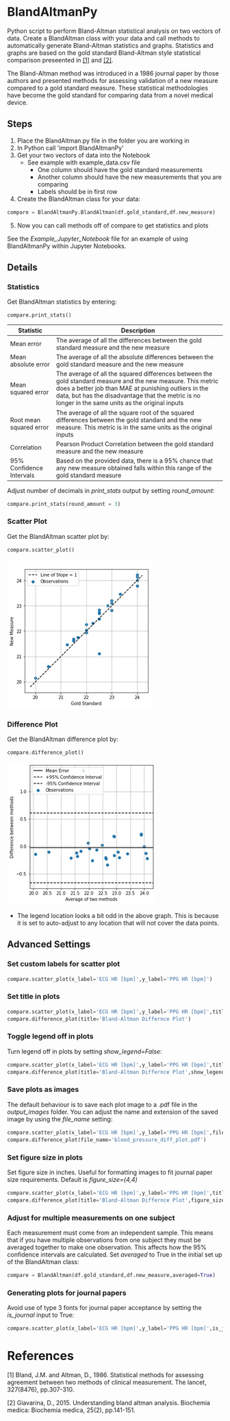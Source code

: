# BlandAltmanPy
Python script to perform Bland-Altman statistical analysis on two vectors of data. Create a BlandAltman class with your data and call methods to automatically generate Bland-Altman statistics and graphs. Statistics and graphs are based on the gold standard Bland-Altman style statistical comparison preseented in [[1]](https://pubmed.ncbi.nlm.nih.gov/2868172/) and [[2]](https://mail.biochemia-medica.com/assets/images/upload/xml_tif/Giavarina_Davide-Understanding_Bland_Altman_analyses.pdf).

The Bland-Altman method was introduced in a 1986 journal paper by those authors and presented methods for assessing validation of a new measure compared to a gold standard measure. These statistical methodologies have become the gold standard for comparing data from a novel medical device.

## Steps
1. Place the BlandAltman.py file in the folder you are working in
2. In Python call 'import BlandAltmanPy'
3. Get your two vectors of data into the Notebook
    - See example with example_data.csv file
      - One column should have the gold standard measurements
      - Another column should have the new measurements that you are comparing
      - Labels should be in first row
4. Create the BlandAltman class for your data:
```python
compare = BlandAltmanPy.BlandAltman(df.gold_standard,df.new_measure)
```
5. Now you can call methods off of compare to get statistics and plots

See the *Example_Jupyter_Notebook* file for an example of using BlandAltmanPy within Jupyter Notebooks.


## Details
### Statistics
Get BlandAltman statistics by entering:
```python
compare.print_stats()
```
|Statistic     |Description                 |
|--------------|----------------------------|
|Mean error    |The average of all the differences between the gold standard measure and the new measure|
|Mean absolute error |The average of all the absolute differences between the gold standard measure and the new measure|
|Mean squared error |The average of all the squared differences between the gold standard measure and the new measure. This metric does a better job than MAE at punishing outliers in the data, but has the disadvantage that the metric is no longer in the same units as the original inputs|
|Root mean squared error | The average of all the square root of the squared differences between the gold standard and the new measure. This metric is in the same units as the original inputs|
|Correlation |Pearson Product Correlation between the gold standard measure and the new measure|
|95% Confidence Intervals |Based on the provided data, there is a 95% chance that any new measure obtained falls within this range of the gold standard  measure|

Adjust number of decimals in *print_stats* output by setting *round_amount*:
```python
compare.print_stats(round_amount = 3)
```

### Scatter Plot
Get the BlandAltman scatter plot by:
```python
compare.scatter_plot()
```
![logo](manual/BlandAltman_ScatterPlot.jpg)

### Difference Plot
Get the BlandAltman difference plot by:
```python
compare.difference_plot()
```
![logo](manual/BlandAltman_DifferencePlot.jpg)
- The legend location looks a bit odd in the above graph. This is because it is set to auto-adjust to any location that will not cover the data points.

## Advanced Settings
### Set custom labels for scatter plot
```python
compare.scatter_plot(x_label='ECG HR [bpm]',y_label='PPG HR [bpm]')
```
### Set title in plots
```python
compare.scatter_plot(x_label='ECG HR [bpm]',y_label='PPG HR [bpm]',title='HR Comparison')
compare.difference_plot(title='Bland-Altman Differnce Plot')
```

### Toggle legend off in plots
Turn legend off in plots by setting *show_legend=False*:
```python
compare.scatter_plot(x_label='ECG HR [bpm]',y_label='PPG HR [bpm]',title='HR Comparison',show_legend=False)
compare.difference_plot(title='Bland-Altman Differnce Plot',show_legend=False)
```

### Save plots as images
The default behaviour is to save each plot image to a .pdf file in the *output_images* folder. You can adjust the name and extension of the saved image by using the *file_name* setting:
```python
compare.scatter_plot(x_label='ECG HR [bpm]',y_label='PPG HR [bpm]',file_name='HR_Scatter_Compare.jpg')
compare.difference_plot(file_name='blood_pressure_diff_plot.pdf')
```


### Set figure size in plots
Set figure size in inches. Useful for formatting images to fit journal paper size requirements. Default is *figure_size=(4,4)*
```python
compare.scatter_plot(x_label='ECG HR [bpm]',y_label='PPG HR [bpm]',title='Heart Rate Comparison',figure_size=(8,8))
compare.difference_plot(title='Bland-Altman Differnce Plot',figure_size=(8,8))
```

### Adjust for multiple measurements on one subject
Each measurement must come from an independent sample. This means that if you have multiple observations from one subject they must be averaged together to make one observation. This affects how the 95% confidence intervals are calculated. Set *averaged* to True in the initial set up of the BlandAltman class:

```python
compare = BlandAltman(df.gold_standard,df.new_measure,averaged=True)
```

### Generating plots for journal papers
Avoid use of type 3 fonts for journal paper acceptance by setting the *is_journal* input to True:
```python
compare.scatter_plot(x_label='ECG HR [bpm]',y_label='PPG HR [bpm]',is_journal=True)
```
# References

[1] Bland, J.M. and Altman, D., 1986. Statistical methods for assessing
agreement between two methods of clinical measurement. The lancet,
327(8476), pp.307-310.

[2] Giavarina, D., 2015. Understanding bland altman analysis. Biochemia
medica: Biochemia medica, 25(2), pp.141-151.
